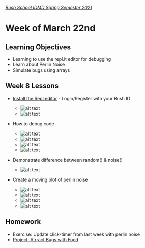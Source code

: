 [_Bush School IDMD Spring Semester 2021_](https://chandrunarayan.github.io/idmd/)

# Week of March 22nd

## Learning Objectives
* Learning to use the repl.it editor for debugging
* Learn about Perlin Noise
* Simulate bugs using arrays

## Week 8 Lessons
* [Install the Repl editor](https://replit.com/signup?from=landing)  - Login/Register with your Bush ID

  * ![alt text](0createrepl.png)
  * ![alt text](1createrepl.png)

* How to debug code

  * ![alt text](2createrepl.png)
  * ![alt text](3createrepl.png)
  * ![alt text](4createrepl.png)
  * ![alt text](5createrepl.png)

* Demonstrate difference between random() & noise()
  * ![alt text](6createrepl.png)
* Create a moving plot of perlin noise
  * ![alt text](7createrepl.png)
  * ![alt text](8createrepl.png)
  * ![alt text](9createrepl.png)
  * ![alt text](10createrepl.png)

## Homework
* Exercise: Update click-timer from last week with perlin noise
* [Project: Atrract Bugs with Food](code/bugs_moving_to_food.md)

